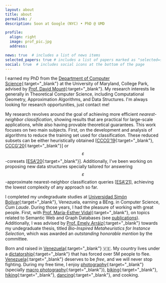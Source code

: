 ```yaml
---
layout: about
title: about
permalink: /
description: Soon at Google (NYC) • PhD @ UMD

profile:
  align: right
  image: prof_pic.jpg
  address:

news: true  # includes a list of news items
selected_papers: true # includes a list of papers marked as "selected={true}"
social: true  # includes social icons at the bottom of the page
---
```


I earned my PhD from the [Department of Computer Science](http://www.cs.umd.edu/){:target="\_blank"} at the University of Maryland, College Park, advised by [Prof. David Mount](http://www.cs.umd.edu/~mount/){:target="\_blank"}. My research interests lie generally in Theoretical Computer Science, including Computational Geometry, Approximation Algorithms, and Data Structures. I'm always looking for research opportunities, just contact me!

My research revolves around the goal of achieving more efficient _nearest-neighbor classification_, showing results that are practical for large-scale applications, while also having provable theoretical guarantees. This work focuses on two main subjects. First, on the development and analysis of algorithms to reduce the training set used for classification. These reduced subsets can be either heuristically obtained \[[CCCG'19](https://dblp.uni-trier.de/rec/conf/cccg/Flores-VelazcoM19.html?view=bibtex){:target="\_blank"}, [CCCG'20](https://dblp.uni-trier.de/rec/conf/cccg/Flores-Velazco20.html?view=bibtex){:target="\_blank"}\] or $$ \varepsilon $$-coresets \[[ESA'20](https://dblp.uni-trier.de/rec/conf/esa/Flores-VelazcoM20.html?view=bibtex){:target="\_blank"}\]. Additionally, I've been working on proposing new data structures specially tailored for answering $$ \varepsilon $$-approximate nearest-neighbor classification queries \[[ESA'21](https://dblp.uni-trier.de/rec/conf/esa/Flores-VelazcoM21.html?view=bibtex)\], achieving the lowest complexity of any approach so far.

I completed my undegraduate studies at [Universidad Simón Bolívar](http://www.usb.ve/){:target="\_blank"}, Venezuela, earning a BEng. in Computer Science, _Cum Laude_. During those years, I had the pleasure of working with great people. First, with [Prof. María-Esther Vidal](https://scholar.google.com/citations?user=vDyk0JgAAAAJ){:target="\_blank"}, on topics related to Semantic Web and Graph Databases (see [publications](publications/)). Additionally, I was advised by [Prof. Emely Arráiz](https://dblp.org/pid/43/4098.html){:target="\_blank"} towards my undegraduate thesis, titled _Bio-Inspired Metaheuristics for Instance Selection_, which was awarded an _outstanding honorable mention_ by the committee.

Born and raised in [Venezuela](https://en.wikipedia.org/wiki/Venezuela){:target="\_blank"} :venezuela:. My country lives under a [dictatorship](https://www.youtube.com/watch?v=bEvHwiJWgAY){:target="\_blank"} that has forced over 5M people to flee. [Venezuela](https://www.youtube.com/watch?v=-weCrwaqu9Q){:target="\_blank"} deserves to be _free_, and we will never stop fighting. During my free time, I enjoy [photography](https://www.instagram.com/p/CPdj_AQjC15/){:target="\_blank"} (specially [macro photography](https://www.instagram.com/p/B5DL7p9jA2o/){:target="\_blank"}), [biking](https://www.instagram.com/p/CFXL4EbjRy-/){:target="\_blank"}, [hiking](https://www.instagram.com/p/B0_X_fYD5LV/){:target="\_blank"}, [dancing](https://www.instagram.com/p/BnRRf-mFJ5w/){:target="\_blank"}, and cooking.
